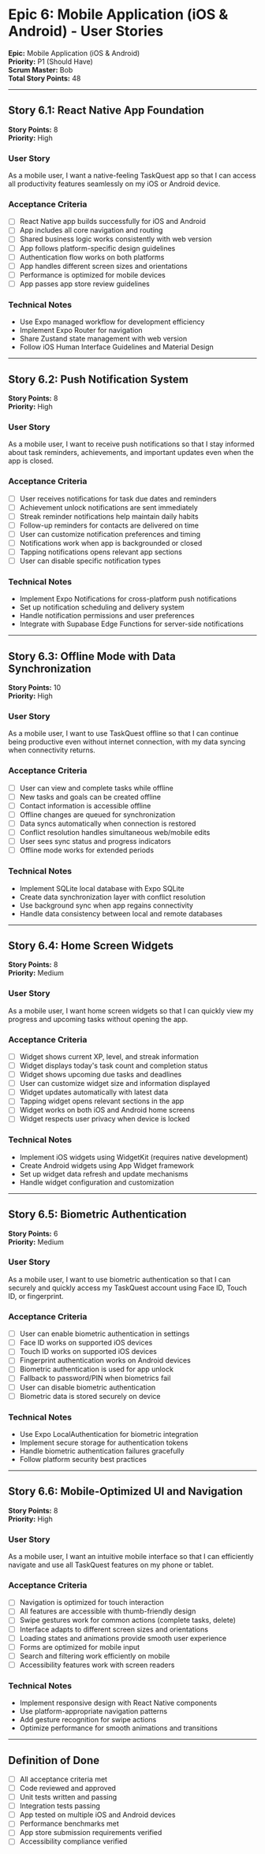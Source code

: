 # Epic 6: Mobile Application (iOS & Android) - User Stories

**Epic:** Mobile Application (iOS & Android)  
**Priority:** P1 (Should Have)  
**Scrum Master:** Bob  
**Total Story Points:** 48

---

## Story 6.1: React Native App Foundation
**Story Points:** 8  
**Priority:** High

### User Story
As a mobile user, I want a native-feeling TaskQuest app so that I can access all productivity features seamlessly on my iOS or Android device.

### Acceptance Criteria
- [ ] React Native app builds successfully for iOS and Android
- [ ] App includes all core navigation and routing
- [ ] Shared business logic works consistently with web version
- [ ] App follows platform-specific design guidelines
- [ ] Authentication flow works on both platforms
- [ ] App handles different screen sizes and orientations
- [ ] Performance is optimized for mobile devices
- [ ] App passes app store review guidelines

### Technical Notes
- Use Expo managed workflow for development efficiency
- Implement Expo Router for navigation
- Share Zustand state management with web version
- Follow iOS Human Interface Guidelines and Material Design

---

## Story 6.2: Push Notification System
**Story Points:** 8  
**Priority:** High

### User Story
As a mobile user, I want to receive push notifications so that I stay informed about task reminders, achievements, and important updates even when the app is closed.

### Acceptance Criteria
- [ ] User receives notifications for task due dates and reminders
- [ ] Achievement unlock notifications are sent immediately
- [ ] Streak reminder notifications help maintain daily habits
- [ ] Follow-up reminders for contacts are delivered on time
- [ ] User can customize notification preferences and timing
- [ ] Notifications work when app is backgrounded or closed
- [ ] Tapping notifications opens relevant app sections
- [ ] User can disable specific notification types

### Technical Notes
- Implement Expo Notifications for cross-platform push notifications
- Set up notification scheduling and delivery system
- Handle notification permissions and user preferences
- Integrate with Supabase Edge Functions for server-side notifications

---

## Story 6.3: Offline Mode with Data Synchronization
**Story Points:** 10  
**Priority:** High

### User Story
As a mobile user, I want to use TaskQuest offline so that I can continue being productive even without internet connection, with my data syncing when connectivity returns.

### Acceptance Criteria
- [ ] User can view and complete tasks while offline
- [ ] New tasks and goals can be created offline
- [ ] Contact information is accessible offline
- [ ] Offline changes are queued for synchronization
- [ ] Data syncs automatically when connection is restored
- [ ] Conflict resolution handles simultaneous web/mobile edits
- [ ] User sees sync status and progress indicators
- [ ] Offline mode works for extended periods

### Technical Notes
- Implement SQLite local database with Expo SQLite
- Create data synchronization layer with conflict resolution
- Use background sync when app regains connectivity
- Handle data consistency between local and remote databases

---

## Story 6.4: Home Screen Widgets
**Story Points:** 8  
**Priority:** Medium

### User Story
As a mobile user, I want home screen widgets so that I can quickly view my progress and upcoming tasks without opening the app.

### Acceptance Criteria
- [ ] Widget shows current XP, level, and streak information
- [ ] Widget displays today's task count and completion status
- [ ] Widget shows upcoming due tasks and deadlines
- [ ] User can customize widget size and information displayed
- [ ] Widget updates automatically with latest data
- [ ] Tapping widget opens relevant sections in the app
- [ ] Widget works on both iOS and Android home screens
- [ ] Widget respects user privacy when device is locked

### Technical Notes
- Implement iOS widgets using WidgetKit (requires native development)
- Create Android widgets using App Widget framework
- Set up widget data refresh and update mechanisms
- Handle widget configuration and customization

---

## Story 6.5: Biometric Authentication
**Story Points:** 6  
**Priority:** Medium

### User Story
As a mobile user, I want to use biometric authentication so that I can securely and quickly access my TaskQuest account using Face ID, Touch ID, or fingerprint.

### Acceptance Criteria
- [ ] User can enable biometric authentication in settings
- [ ] Face ID works on supported iOS devices
- [ ] Touch ID works on supported iOS devices
- [ ] Fingerprint authentication works on Android devices
- [ ] Biometric authentication is used for app unlock
- [ ] Fallback to password/PIN when biometrics fail
- [ ] User can disable biometric authentication
- [ ] Biometric data is stored securely on device

### Technical Notes
- Use Expo LocalAuthentication for biometric integration
- Implement secure storage for authentication tokens
- Handle biometric authentication failures gracefully
- Follow platform security best practices

---

## Story 6.6: Mobile-Optimized UI and Navigation
**Story Points:** 8  
**Priority:** High

### User Story
As a mobile user, I want an intuitive mobile interface so that I can efficiently navigate and use all TaskQuest features on my phone or tablet.

### Acceptance Criteria
- [ ] Navigation is optimized for touch interaction
- [ ] All features are accessible with thumb-friendly design
- [ ] Swipe gestures work for common actions (complete tasks, delete)
- [ ] Interface adapts to different screen sizes and orientations
- [ ] Loading states and animations provide smooth user experience
- [ ] Forms are optimized for mobile input
- [ ] Search and filtering work efficiently on mobile
- [ ] Accessibility features work with screen readers

### Technical Notes
- Implement responsive design with React Native components
- Use platform-appropriate navigation patterns
- Add gesture recognition for swipe actions
- Optimize performance for smooth animations and transitions

---

## Definition of Done
- [ ] All acceptance criteria met
- [ ] Code reviewed and approved
- [ ] Unit tests written and passing
- [ ] Integration tests passing
- [ ] App tested on multiple iOS and Android devices
- [ ] Performance benchmarks met
- [ ] App store submission requirements verified
- [ ] Accessibility compliance verified
